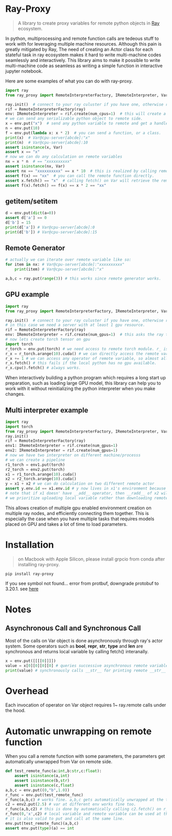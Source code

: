# Ray-Proxy

> A library to create proxy variables for remote python objects in [Ray](https://docs.ray.io/en/latest/index.html)
> ecosystem.

In python, multiprocessing and remote function calls are tedeous stuff to work with for leveraging multiple machine
resources.
Although this pain is greatly mitigated by Ray, The need of creating an Actor class for each stateful task in ray
ecosystem makes it hard to write multi-machine codes seamlessly and interactively.
This library aims to make it possible to write multi-machine code as seamless as writing a simple function in
interactive jupyter notebook.

Here are some examples of what you can do with ray-proxy.

```python
import ray
from ray_proxy import RemoteInterpreterFactory, IRemoteInterpreter, Var

ray.init()  # connect to your ray culuster if you have one, otherwise ray will create a local one.
rif = RemoteInterpreterFactory(ray)
env: IRemoteInterpreter = rif.create(num_cpus=1)  # this will create a remote ray actor that holds any python objects
# we can send any serializable python object to remote side.
x = env.put("x")  # send any python variable to remote and get a handle for it.
n = env.put(10)
f = env.put(lambda x: x * 2)  # you can send a function, or a class.
print(x)  # Var@cpu-server[abcde]:"x" 
print(n)  # Var@cpu-server[abcde]:10 
assert isinstance(x, Var)
assert x == "x"
# now we can do any calculation on remote variables
nx = x * n  # == "xxxxxxxxxx"
assert isinstance(nx, Var)
assert nx == "xxxxxxxxxx" == x * 10  # this is realized by calling remote __bool__ operator
assert f(x) == "xx"  # you can call the remote function directly.
assert x.fetch() == "x"  # calling fetch() on Var will retrieve the remote variable
assert f(x).fetch() == f(x) == x * 2 == "xx"
```
## __getitem__/__setitem__
```python
d = env.put(dict(a=0))
assert d['a'] == 0
d['b'] = 15
print(d['a']) # Var@cpu-server[abcde]:0
print(d['b']) # Var@cpu-server[abcde]:15
```
## Remote Generator
```python
# actually we can iterate over remote variable like so:
for item in nx: # Var@cpu-server[abcde]:"xxxxxxxxxx"  
    print(item) # Var@cpu-server[abcde]:"x"  

a,b,c = ray.put(range(3)) # this works since remote generator works.
```

## GPU example
```python
import ray
from ray_proxy import RemoteInterpreterFactory, IRemoteInterpreter, Var

ray.init()  # connect to your ray culuster if you have one, otherwise ray will create a local one.
# in this case we need a server with at least 1 gpu resource.
rif = RemoteInterpreterFactory(ray)
env: IRemoteInterpreter = rif.create(num_gpus=1)  # this asks the ray to create an actor with 1 GPU reosurce
# now lets create torch tensor on gpu
import torch
r_torch = env.put(torch) # we need access to remote torch module. r_ is meant to indicate that the variable lives in remote side.
r_x = r_torch.arange(10).cuda() # we can directly access the remote variable's attributes through remote getattr call.
r_x += 1 # we can access any operator of remote variable, so almost all operations on a tensor works the same as the local tensor.
r_x.fetch() # this fails if the local python has no gpu available.
r_x.cpu().fetch() # always works.
```

When interactively building a python program which requires a long start up preparation, such as loading large GPU model,
this library can help you to work with it without reinitializing the python interpreter when you make changes.

## Multi interpreter example
```python
import ray
import torch
from ray_proxy import RemoteInterpreterFactory, IRemoteInterpreter, Var
ray.init()
rif = RemoteInterpreterFactory(ray)
env1: IRemoteInterpreter = rif.create(num_gpus=1) 
env2: IRemoteInterpreter = rif.create(num_gpus=1)
# now we have two interpreter on different machine/processs
# we can create a pipeline
r1_torch = env1.put(torch)
r2_torch = env2.put(torch)
x1 = r1_torch.arange(10).cuda()
x2 = r2_torch.arange(10).cuda()
y = x1 + x2 # we can do calculation on two different remote actor
assert y.env.id == x1.env.id # y now lives in x1's environment because x1 has __add__ operator implemented. 
# note that if x1 doesn' have __add__ operator, then __radd__ of x2 will be called and y will live in x2's environment.
# we prioritize uploading local variable rather than downloading remote object.
```
This allows creation of multiple gpu enabled environment creation on multiple ray nodes, and efficiently connecting them together.
This is especially the case when you have multiple tasks that requires models placed on GPU and takes a lot of time to load parameters.

# Installation
> on Macbook with Apple Silicon, please install grpcio from conda after installing ray-proxy.
```
pip install ray-proxy
```
If you see symbol not found... error from protbuf, downgrade protobuf to 3.20.1. see [here](https://github.com/protocolbuffers/protobuf/issues/10571)

# Notes
## Asynchronous Call and Synchronous Call
Most of the calls on Var object is done asynchronously through ray's actor system.
Some operators such as __bool__, __repr__, __str__, __type__ and __len__ are synchronous and returns local variable by calling fetch() interanally.
```python
x = env.put([[[[0]]]])
value = x[0][0][0][0] # queries successive asynchronous remote variable access. 
print(value) # synchronously calls __str__ for printing remote __str__ call result.
```
# Overhead
Each invocation of operator on Var object requires 1~ ray.remote calls under the hood.

# Automatic unwrapping on remote function
When you call a remote function with some parameters, the parameters get automatically unwrapped from Var on remote side.
```python
def test_remote_func(a:int,b:str,c:float):
    assert isinstance(a,int)
    assert isinstance(b,str)
    assert isinstance(c,float)
a,b,c = env.put((0,"b",1.0))
r_func = env.put(test_remote_func)
r_func(a,b,c) # works fine. a,b,c gets automatically unwrapped at the time they get passed to this function remotely.
c2 = env2.put(2.5) # var at different env works fine too.
r_func(a,b,c2) # this is done by automatically calling c2.fetch() on r_func's env.
r_func(0,'x',c2) # local variable and remote variable can be used at the same time.
# it is also valid to put and call at the same line.
env.put(test_remote_func)(a,b,c)
assert env.put(type)(a) == int 

```
